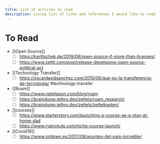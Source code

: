 ```yaml
---
title: List of articles to read
description: Living list of links and references I would like to read
---
```

# To Read

- [[Open Source]]
    - [ ] https://karlitschek.de/2019/08/open-source-if-more-than-licenses/ 
    - [ ] https://www.zettlr.com/post/release-developing-open-source-political-act 
- [[Technology Transfer]] 
    - [ ] https://oscardavidsanchez.com/2015/06/que-es-la-transferencia-de-tecnologia/ #technology-transfer
- [[Roam]]
    - [ ] https://www.nateliason.com/blog/roam
    - [ ] https://braindump.jethro.dev/zettels/roam_research/
    - [ ] https://braindump.jethro.dev/zettels/zettelkasten/
- [[courses]]
    - [ ] https://www.starterstory.com/launching-a-course-as-a-stay-at-home-dad
    - [ ] https://www.ryanckulp.com/niche-course-launch/
- [[Covid19]]
    - [ ] https://www.jotdown.es/2017/08/apuntes-del-pais-increible/ 